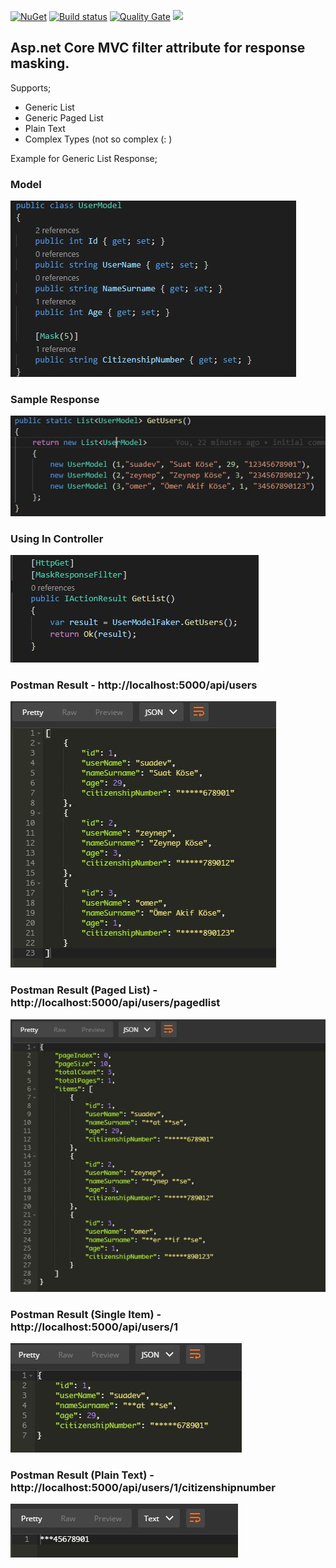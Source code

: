 
[![NuGet](https://img.shields.io/nuget/v/ResponseMasking.AspNetCore.Filter.svg?style=popout)](https://www.nuget.org/packages/ResponseMasking.AspNetCore.Filter/)
[![Build status](https://ci.appveyor.com/api/projects/status/nrvk81jcwu6f5a3l?svg=true)](https://ci.appveyor.com/project/suadev/responsemasking-aspnetcore-filter)
[![Quality Gate](https://sonarcloud.io/api/project_badges/measure?project=suadev_ResponseMasking.AspNetCore.Filter&metric=alert_status)](https://sonarcloud.io/dashboard?id=suadev_ResponseMasking.AspNetCore.Filter)
<img width="100" src="https://sonarcloud.io/images/project_badges/sonarcloud-orange.svg" />

## Asp.net Core MVC filter attribute for response masking. 

Supports;

- Generic List
- Generic Paged List
- Plain Text
- Complex Types (not so complex (: )


Example for Generic List Response;

### Model

![alt text](https://github.com/suadev/ResponseMasking.AspNetCore.Filter/blob/master/SampleApi/screenshots/userModel.JPG)

### Sample Response

![alt text](https://github.com/suadev/ResponseMasking.AspNetCore.Filter/blob/master/SampleApi/screenshots/fakeData.JPG)

### Using In Controller

![alt text](https://github.com/suadev/ResponseMasking.AspNetCore.Filter/blob/master/SampleApi/screenshots/controller.JPG)

### Postman Result - http://localhost:5000/api/users

![alt text](https://github.com/suadev/ResponseMasking.AspNetCore.Filter/blob/master/SampleApi/screenshots/postman.JPG)

### Postman Result (Paged List) - http://localhost:5000/api/users/pagedlist

![alt text](https://github.com/suadev/ResponseMasking.AspNetCore.Filter/blob/master/SampleApi/screenshots/postmantPaged.JPG)

### Postman Result (Single Item) - http://localhost:5000/api/users/1

![alt text](https://github.com/suadev/ResponseMasking.AspNetCore.Filter/blob/master/SampleApi/screenshots/postmanSingle.JPG)

### Postman Result (Plain Text) - http://localhost:5000/api/users/1/citizenshipnumber

![alt text](https://github.com/suadev/ResponseMasking.AspNetCore.Filter/blob/master/SampleApi/screenshots/postmanPlainText.JPG)
